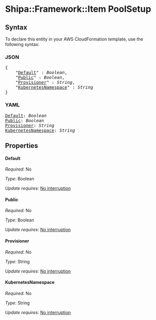 # Shipa::Framework::Item PoolSetup

## Syntax

To declare this entity in your AWS CloudFormation template, use the following syntax:

### JSON

<pre>
{
    "<a href="#default" title="Default">Default</a>" : <i>Boolean</i>,
    "<a href="#public" title="Public">Public</a>" : <i>Boolean</i>,
    "<a href="#provisioner" title="Provisioner">Provisioner</a>" : <i>String</i>,
    "<a href="#kubernetesnamespace" title="KubernetesNamespace">KubernetesNamespace</a>" : <i>String</i>
}
</pre>

### YAML

<pre>
<a href="#default" title="Default">Default</a>: <i>Boolean</i>
<a href="#public" title="Public">Public</a>: <i>Boolean</i>
<a href="#provisioner" title="Provisioner">Provisioner</a>: <i>String</i>
<a href="#kubernetesnamespace" title="KubernetesNamespace">KubernetesNamespace</a>: <i>String</i>
</pre>

## Properties

#### Default

_Required_: No

_Type_: Boolean

_Update requires_: [No interruption](https://docs.aws.amazon.com/AWSCloudFormation/latest/UserGuide/using-cfn-updating-stacks-update-behaviors.html#update-no-interrupt)

#### Public

_Required_: No

_Type_: Boolean

_Update requires_: [No interruption](https://docs.aws.amazon.com/AWSCloudFormation/latest/UserGuide/using-cfn-updating-stacks-update-behaviors.html#update-no-interrupt)

#### Provisioner

_Required_: No

_Type_: String

_Update requires_: [No interruption](https://docs.aws.amazon.com/AWSCloudFormation/latest/UserGuide/using-cfn-updating-stacks-update-behaviors.html#update-no-interrupt)

#### KubernetesNamespace

_Required_: No

_Type_: String

_Update requires_: [No interruption](https://docs.aws.amazon.com/AWSCloudFormation/latest/UserGuide/using-cfn-updating-stacks-update-behaviors.html#update-no-interrupt)


